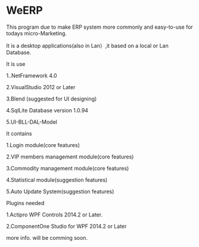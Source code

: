 WeERP
=====

This program due to make ERP system more commonly and easy-to-use for todays micro-Marketing.

It is a desktop applications(also in Lan）,it based on a local or Lan Database.

It is use

1..NetFramework 4.0

2.VisualStudio 2012 or Later

3.Blend (suggested for UI designing)

4.SqlLite Database version 1.0.94 

5.UI-BLL-DAL-Model

It contains

1.Login module(core features)

2.VIP members management module(core features)

3.Commodity management module(core features)

4.Statistical module(suggestion features)

5.Auto Update System(suggestion features)


Plugins needed

1.Actipro WPF Controls 2014.2 or Later.

2.ComponentOne Studio for WPF 2014.2 or Later

more info. will be comming soon.
